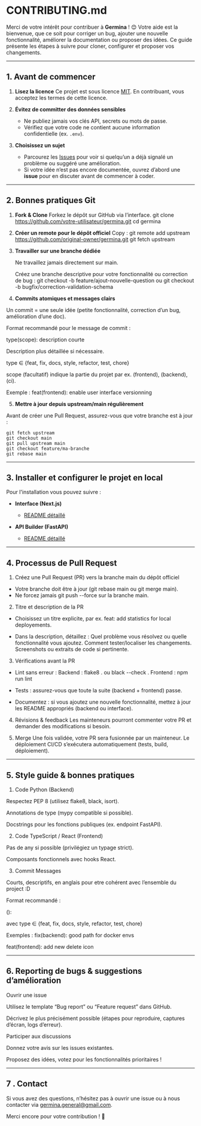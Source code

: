 # CONTRIBUTING.md

Merci de votre intérêt pour contribuer à **Germina** ! 😊 Votre aide est la bienvenue, que ce soit pour corriger un bug, ajouter une nouvelle fonctionnalité, améliorer la documentation ou proposer des idées. Ce guide présente les étapes à suivre pour cloner, configurer et proposer vos changements.

---

## 1. Avant de commencer

1. **Lisez la licence**
   Ce projet est sous licence [MIT](../LICENSE). En contribuant, vous acceptez les termes de cette licence.

2. **Évitez de committer des données sensibles**
   - Ne publiez jamais vos clés API, secrets ou mots de passe.
   - Vérifiez que votre code ne contient aucune information confidentielle (ex. `.env`).

3. **Choisissez un sujet**
   - Parcourez les [Issues](https://github.com/votre-utilisateur/germina/issues) pour voir si quelqu’un a déjà signalé un problème ou suggéré une amélioration.
   - Si votre idée n’est pas encore documentée, ouvrez d’abord une **issue** pour en discuter avant de commencer à coder.

---

## 2. Bonnes pratiques Git

1. **Fork & Clone**
Forkez le dépôt sur GitHub via l’interface.
    git clone https://github.com/votre-utilisateur/germina.git
    cd germina


2. **Créer un remote pour le dépôt officiel**
Copy :
    git remote add upstream https://github.com/original-owner/germina.git
    git fetch upstream

3. **Travailler sur une branche dédiée**

    Ne travaillez jamais directement sur main.

    Créez une branche descriptive pour votre fonctionnalité ou correction de bug :
        git checkout -b feature/ajout-nouvelle-question
        ou
        git checkout -b bugfix/correction-validation-schema

4. **Commits atomiques et messages clairs**

Un commit = une seule idée (petite fonctionnalité, correction d’un bug, amélioration d’une doc).

Format recommandé pour le message de commit :

type(scope): description courte

Description plus détaillée si nécessaire.

type ∈ {feat, fix, docs, style, refactor, test, chore}

scope (facultatif) indique la partie du projet par ex. (frontend), (backend), (ci).

Exemple :
feat(frontend): enable user interface versionning

5. **Mettre à jour depuis upstream/main régulièrement**

Avant de créer une Pull Request, assurez-vous que votre branche est à jour :

    git fetch upstream
    git checkout main
    git pull upstream main
    git checkout feature/ma-branche
    git rebase main

---

## 3. Installer et configurer le projet en local

Pour l'installation vous pouvez suivre :

- **Interface (Next.js)**
  - [README détaillé](interface/README.md)

- **API Builder (FastAPI)**
  - [README détaillé](builder/README.md)

---

## 4. Processus de Pull Request

1. Créez une Pull Request (PR) vers la branche main du dépôt officiel
- Votre branche doit être à jour (git rebase main ou git merge main).
- Ne forcez jamais git push --force sur la branche main.

2. Titre et description de la PR

- Choisissez un titre explicite, par ex. feat: add statistics for local deployements.

- Dans la description, détaillez :
Quel problème vous résolvez ou quelle fonctionnalité vous ajoutez.
Comment tester/localiser les changements.
Screenshots ou extraits de code si pertinente.

3. Vérifications avant la PR
- Lint sans erreur :
Backend : flake8 . ou black --check .
Frontend : npm run lint

- Tests : assurez-vous que toute la suite (backend + frontend) passe.

- Documentez : si vous ajoutez une nouvelle fonctionnalité, mettez à jour les README appropriés (backend ou interface).

4. Révisions & feedback
Les mainteneurs pourront commenter votre PR et demander des modifications si besoin.

5. Merge
Une fois validée, votre PR sera fusionnée par un mainteneur.
Le déploiement CI/CD s’exécutera automatiquement (tests, build, déploiement).

---

## 5. Style guide & bonnes pratiques

1. Code Python (Backend)

Respectez PEP 8 (utilisez flake8, black, isort).

Annotations de type (mypy compatible si possible).

Docstrings pour les fonctions publiques (ex. endpoint FastAPI).

2. Code TypeScript / React (Frontend)

Pas de any si possible (privilégiez un typage strict).

Composants fonctionnels avec hooks React.

3. Commit Messages

Courts, descriptifs, en anglais pour etre cohérent avec l’ensemble du project :D

Format recommandé :

<type>(<scope>): <courte description>

avec type ∈ {feat, fix, docs, style, refactor, test, chore}

Exemples :
fix(backend): good path for docker envs

feat(frontend): add new delete icon

---

## 6. Reporting de bugs & suggestions d’amélioration

Ouvrir une issue

Utilisez le template “Bug report” ou “Feature request” dans GitHub.

Décrivez le plus précisément possible (étapes pour reproduire, captures d’écran, logs d’erreur).

Participer aux discussions

Donnez votre avis sur les issues existantes.

Proposez des idées, votez pour les fonctionnalités prioritaires !

---

## 7 . Contact

Si vous avez des questions, n’hésitez pas à ouvrir une issue ou à nous contacter via germina.general@gmail.com.

Merci encore pour votre contribution ! 🎉
